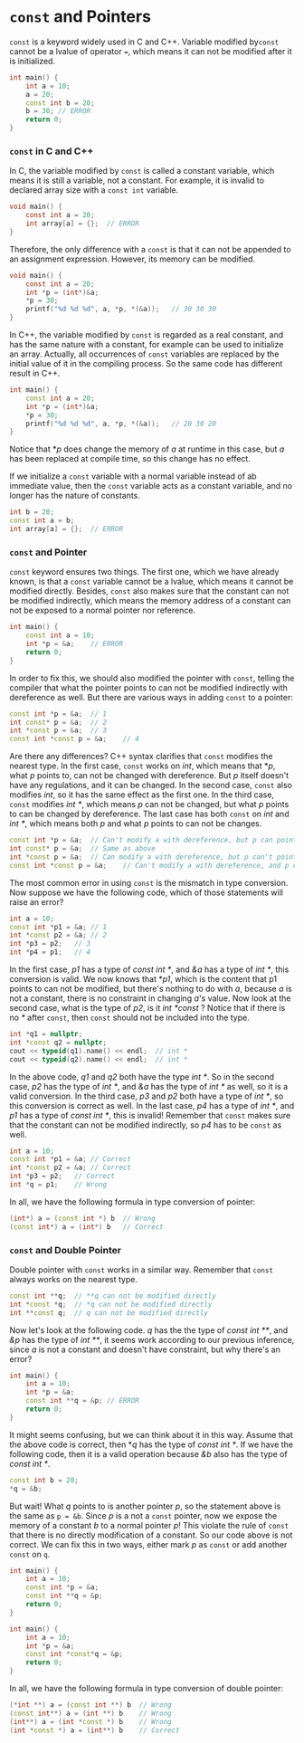 # ```const``` and Pointers

`const` is a keyword widely used in C and C++. Variable modified by`const` cannot be a lvalue of operator `=`, which means it can not be modified after it is initialized.

```cpp
int main() {
    int a = 10;
    a = 20;
    const int b = 20;
    b = 30;	// ERROR
    return 0;
}
```

### `const` in C and C++

In C, the variable modified by `const` is called a constant variable, which means it is still a variable, not a constant. For example, it is invalid to declared array size with a `const int` variable.

```c
void main() {
    const int a = 20;
    int array[a] = {};	// ERROR
}
```

Therefore, the only difference with a `const` is that it can not be appended to an assignment expression. However, its memory can be modified.

```c
void main() {
    const int a = 20;
    int *p = (int*)&a;
    *p = 30;
    printf("%d %d %d", a, *p, *(&a));	// 30 30 30
}
```

In C++, the variable modified by `const` is regarded as a real constant, and has the same nature with a constant, for example can be used to initialize an array. Actually, all occurrences of `const` variables are replaced by the initial value of it in the compiling process. So the same code has different result in C++.

```cpp
int main() {
    const int a = 20;
    int *p = (int*)&a;
    *p = 30;
    printf("%d %d %d", a, *p, *(&a));	// 20 30 20
}
```

Notice that **p* does change the memory of *a* at runtime in this case, but *a* has been replaced at compile time, so this change has no effect.

If we initialize a `const` variable with a normal variable instead of ab immediate value, then the `const` variable acts as a constant variable, and no longer has the nature of constants.

```cpp
int b = 20;
const int a = b;
int array[a] = {};	// ERROR
```

### `const` and Pointer

`const` keyword ensures two things. The first one, which we have already known, is that a `const` variable cannot be a lvalue, which means it cannot be modified directly. Besides, `const` also makes sure that the constant can not be modified indirectly, which means the memory address of a constant can not be exposed to a normal pointer nor reference.

```cpp
int main() {
    const int a = 10;
    int *p = &a;	// ERROR
    return 0;
}
```

In order to fix this, we should also modified the pointer with `const`, telling the compiler that what the pointer points to can not be modified indirectly with dereference as well. But there are various ways in adding `const` to a pointer:

```cpp
const int *p = &a;	// 1
int const* p = &a;	// 2
int *const p = &a;	// 3
const int *const p = &a;	// 4
```

Are there any differences? C++ syntax clarifies that `const` modifies the nearest type. In the first case, `const` works on *int*, which means that **p*, what *p* points to, can not be changed with dereference. But *p* itself doesn't have any regulations, and it can be changed. In the second case, `const` also modifies *int*, so it has the same effect as the first one. In the third case, `const` modifies *int \**, which means *p* can not be changed, but what *p* points to can be changed by dereference. The last case has both `const` on *int* and *int \**, which means both *p* and what *p* points to can not be changes.

```cpp
const int *p = &a;	// Can't modify a with dereference, but p can point to another object
int const* p = &a;	// Same as above
int *const p = &a;	// Can modify a with dereference, but p can't point to another object
const int *const p = &a;	// Can't modify a with dereference, and p can't point to another object
```

The most common error in using `const` is the mismatch in type conversion. Now suppose we have the following code, which of those statements will raise an error?

```cpp
int a = 10;
const int *p1 = &a;	// 1
int *const p2 = &a;	// 2
int *p3 = p2;	// 3
int *p4 = p1;	// 4
```

In the first case, *p1* has a type of *const int \**, and *&a* has a type of *int \**, this conversion is valid. We now knows that **p1*, which is the content that p1 points to can not be modified, but there's nothing to do with *a*, because *a* is not a constant, there is no constraint in changing *a*'s value. Now look at the second case, what is the type of *p2*, is it *int \*const* ? Notice that if there is no *\** after `const`, then `const` should not be included into the type.

```cpp
int *q1 = nullptr;
int *const q2 = nullptr;
cout << typeid(q1).name() << endl;	// int *
cout << typeid(q2).name() << endl;	// int *
```

In the above code, *q1* and *q2* both have the type *int \**. So in the second case, *p2* has the type of *int \**, and *&a* has the type of *int \** as well, so it is a valid conversion. In the third case, *p3* and *p2* both have a type of *int \**, so this conversion is correct as well. In the last case, *p4* has a type of *int \**, and *p1* has a type of *const int \**, this is invalid! Remember that `const` makes sure that the constant can not be modified indirectly, so *p4* has to be `const` as well.

```cpp
int a = 10;
const int *p1 = &a;	// Correct
int *const p2 = &a;	// Correct
int *p3 = p2;	// Correct
int *q = p1;	// Wrong
```

In all, we have the following formula in type conversion of pointer:

```cpp
(int*) a = (const int *) b	// Wrong
(const int*) a = (int*) b	// Correct
```

### `const` and Double Pointer

Double pointer with `const` works in a similar way. Remember that `const` always works on the nearest type.

```cpp
const int **q;	// **q can not be modified directly
int *const *q;	// *q can not be modified directly
int **const q;	// q can not be modified directly
```

Now let's look at the following code. *q* has the the type of *const int \*\**, and *&p* has the type of *int \*\**, it seems work according to our previous inference, since *a* is not a constant and doesn't have constraint, but why there's an error?

```cpp
int main() {
    int a = 10;
    int *p = &a;
    const int **q = &p;	// ERROR
   	return 0;
}
```

It might seems confusing, but we can think about it in this way. Assume that the above code is correct, then **q* has the type of *const int \**. If we have the following code, then it is a valid operation because *&b* also has the type of *const int \**.

```cpp
const int b = 20;
*q = &b;
```

But wait! What *q* points to is another pointer *p*, so the statement above is the same as  `p = &b`. Since *p* is a not a `const` pointer, now we expose the memory of a constant *b* to a normal pointer *p*! This violate the rule of `const` that there is no directly modification of a constant. So our code above is not correct. We can fix this in two ways, either mark *p* as `const` or add another `const` on `q`.

```cpp
int main() {
    int a = 10;
    const int *p = &a;
    const int **q = &p;
   	return 0;
}
```

```cpp
int main() {
    int a = 10;
    int *p = &a;
    const int *const*q = &p;
   	return 0;
}
```

In all, we have the following formula in type conversion of double pointer:

```cpp
(*int **) a = (const int **) b	// Wrong
(const int**) a = (int **) b	// Wrong
(int**) a = (int *const *) b	// Wrong
(int *const *) a = (int**) b	// Correct
```

